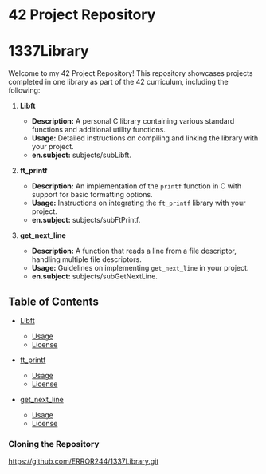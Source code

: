 # 42 Project Repository
# 1337Library

Welcome to my 42 Project Repository! This repository showcases projects completed in one library as part of the 42 curriculum, including the following:

1. **Libft**
   - **Description:** A personal C library containing various standard functions and additional utility functions.
   - **Usage:** Detailed instructions on compiling and linking the library with your project.
   - **en.subject:** subjects/subLibft.

2. **ft_printf**
   - **Description:** An implementation of the `printf` function in C with support for basic formatting options.
   - **Usage:** Instructions on integrating the `ft_printf` library with your project.
   - **en.subject:** subjects/subFtPrintf.

3. **get_next_line**
   - **Description:** A function that reads a line from a file descriptor, handling multiple file descriptors.
   - **Usage:** Guidelines on implementing `get_next_line` in your project.
   - **en.subject:** subjects/subGetNextLine.

## Table of Contents

- [Libft](#libft)
  - [Usage](#usage)
  - [License](#en.subject)

- [ft_printf](#ft_printf)
  - [Usage](#usage)
  - [License](#en.subject)

- [get_next_line](#get_next_line)
  - [Usage](#usage)
  - [License](#en.subject)

### Cloning the Repository

https://github.com/ERROR244/1337Library.git
